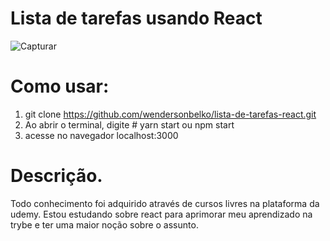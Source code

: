 # Lista de tarefas usando React
![Capturar](https://user-images.githubusercontent.com/57719936/79644993-d48d8f00-8182-11ea-8f92-ae1f251fdaf0.PNG)

# Como usar:

1. git clone https://github.com/wendersonbelko/lista-de-tarefas-react.git
2. Ao abrir o terminal, digite # yarn start ou npm start
3. acesse no navegador localhost:3000

# Descrição.

Todo conhecimento foi adquirido através de cursos livres na plataforma da udemy. Estou estudando sobre react para aprimorar meu aprendizado na trybe e ter uma maior noção sobre o assunto.
